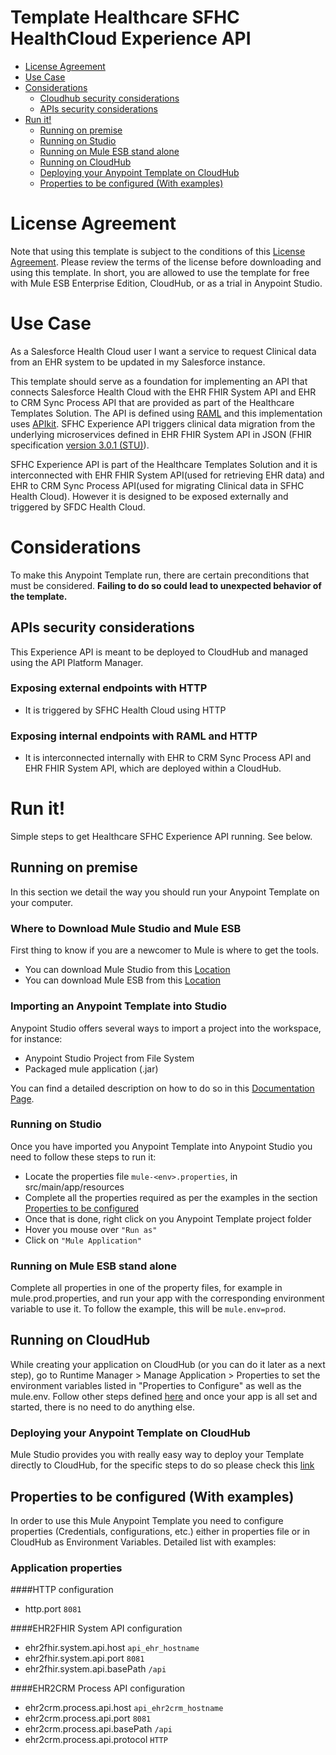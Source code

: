 # Template Healthcare SFHC HealthCloud Experience API

+ [License Agreement](#licenseagreement)
+ [Use Case](#usecase)
+ [Considerations](#considerations)
	* [Cloudhub security considerations](#cloudhubsecurityconsiderations)
	* [APIs security considerations](#apissecurityconsiderations)
+ [Run it!](#runit)
	* [Running on premise](#runonopremise)
	* [Running on Studio](#runonstudio)
	* [Running on Mule ESB stand alone](#runonmuleesbstandalone)
	* [Running on CloudHub](#runoncloudhub)
	* [Deploying your Anypoint Template on CloudHub](#deployingyouranypointtemplateoncloudhub)
	* [Properties to be configured (With examples)](#propertiestobeconfigured)

# License Agreement <a name="licenseagreement"/>
Note that using this template is subject to the conditions of this [License Agreement](AnypointTemplateLicense.pdf).
Please review the terms of the license before downloading and using this template. In short, you are allowed to use the template for free with Mule ESB Enterprise Edition, CloudHub, or as a trial in Anypoint Studio.

# Use Case <a name="usecase"/>

As a Salesforce Health Cloud user I want a service to request Clinical data from an EHR system to be updated in my Salesforce instance.

This template should serve as a foundation for implementing an API that connects Salesforce Health Cloud with the EHR FHIR System API and EHR to CRM Sync Process API that are provided as part of the Healthcare Templates Solution. The API is defined using [RAML](https://docs.mulesoft.com/anypoint-platform-for-apis/walkthrough-design-existing#about-raml) and this implementation uses [APIkit](https://docs.mulesoft.com/apikit/4.x/apikit-4-index). SFHC Experience API triggers clinical data migration from the underlying microservices defined in EHR FHIR System API in JSON (FHIR specification [version 3.0.1 (STU)](http://hl7.org/fhir/)).

SFHC Experience API is part of the Healthcare Templates Solution and it is interconnected with EHR FHIR System API(used for retrieving EHR data) and EHR to CRM Sync Process API(used for migrating Clinical data in SFHC Health Cloud). However it is designed to be exposed externally and triggered by SFDC Health Cloud.

# Considerations <a name="considerations"/>

To make this Anypoint Template run, there are certain preconditions that must be considered. **Failing to do so could lead to unexpected behavior of the template.**

## APIs security considerations <a name="apissecurityconsiderations"/>
This Experience API is meant to be deployed to CloudHub and managed using the API Platform Manager.

### Exposing external endpoints with HTTP
+ It is triggered by SFHC Health Cloud using HTTP

### Exposing internal endpoints with RAML and HTTP
+ It is interconnected internally with EHR to CRM Sync Process API and EHR FHIR System API, which are deployed within a CloudHub.

# Run it! <a name="runit"/>
Simple steps to get Healthcare SFHC Experience API running.
See below.

## Running on premise <a name="runonopremise"/>
In this section we detail the way you should run your Anypoint Template on your computer.


### Where to Download Mule Studio and Mule ESB
First thing to know if you are a newcomer to Mule is where to get the tools.

+ You can download Mule Studio from this [Location](http://www.mulesoft.com/platform/mule-studio)
+ You can download Mule ESB from this [Location](http://www.mulesoft.com/platform/soa/mule-esb-open-source-esb)

### Importing an Anypoint Template into Studio
Anypoint Studio offers several ways to import a project into the workspace, for instance: 

+ Anypoint Studio Project from File System
+ Packaged mule application (.jar)

You can find a detailed description on how to do so in this [Documentation Page](https://docs.mulesoft.com/studio/7.2/import-export-packages).

### Running on Studio <a name="runonstudio"/>
Once you have imported you Anypoint Template into Anypoint Studio you need to follow these steps to run it:

+ Locate the properties file `mule-<env>.properties`, in src/main/app/resources
+ Complete all the properties required as per the examples in the section [Properties to be configured](#propertiestobeconfigured)
+ Once that is done, right click on you Anypoint Template project folder 
+ Hover you mouse over `"Run as"`
+ Click on  `"Mule Application"`

### Running on Mule ESB stand alone <a name="runonmuleesbstandalone"/>
Complete all properties in one of the property files, for example in mule.prod.properties, and run your app with the corresponding environment variable to use it. To follow the example, this will be `mule.env=prod`. 

## Running on CloudHub <a name="runoncloudhub"/>
While creating your application on CloudHub (or you can do it later as a next step), go to Runtime Manager > Manage Application > Properties to set the environment variables listed in "Properties to Configure" as well as the mule.env.
Follow other steps defined [here](#runonpremise) and once your app is all set and started, there is no need to do anything else.

### Deploying your Anypoint Template on CloudHub <a name="deployingyouranypointtemplateoncloudhub"/>
Mule Studio provides you with really easy way to deploy your Template directly to CloudHub, for the specific steps to do so please check this [link](https://docs.mulesoft.com/runtime-manager/deploying-to-cloudhub)

## Properties to be configured (With examples) <a name="propertiestobeconfigured"/>
In order to use this Mule Anypoint Template you need to configure properties (Credentials, configurations, etc.) either in properties file or in CloudHub as Environment Variables. Detailed list with examples:
### Application properties

####HTTP configuration
+ http.port `8081`

####EHR2FHIR System API configuration
+ ehr2fhir.system.api.host `api_ehr_hostname`
+ ehr2fhir.system.api.port `8081` 
+ ehr2fhir.system.api.basePath `/api`

####EHR2CRM Process API configuration
+ ehr2crm.process.api.host `api_ehr2crm_hostname`
+ ehr2crm.process.api.port `8081` 
+ ehr2crm.process.api.basePath `/api`
+ ehr2crm.process.api.protocol `HTTP`